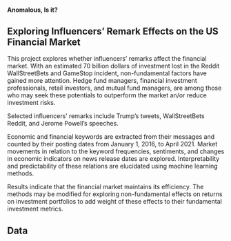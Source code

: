 #### **Anomalous, Is it?**

## Exploring Influencers’ Remark Effects on the US Financial Market

This project explores whether influencers’ remarks affect the financial market.  With an estimated 70 billion dollars of investment lost in the Reddit WallStreetBets and GameStop incident, non-fundamental factors have gained more attention. Hedge fund managers, financial investment professionals, retail investors, and mutual fund managers, are among those who may seek these potentials to outperform the market an/or reduce investment risks.

Selected influencers’ remarks include Trump’s tweets, WallStreetBets Reddit, and Jerome Powell’s speeches.

Economic and financial keywords are extracted from their messages and counted by their posting dates from January 1, 2016, to April 2021. Market movements in relation to the keyword frequencies, sentiments, and changes in economic indicators on news release dates are explored. Interpretability and predictability of these relations are elucidated using machine learning methods.

Results indicate that the financial market maintains its efficiency. The methods may be modified for exploring non-fundamental effects on returns on investment portfolios to add weight of these effects to their fundamental investment metrics.



## Data